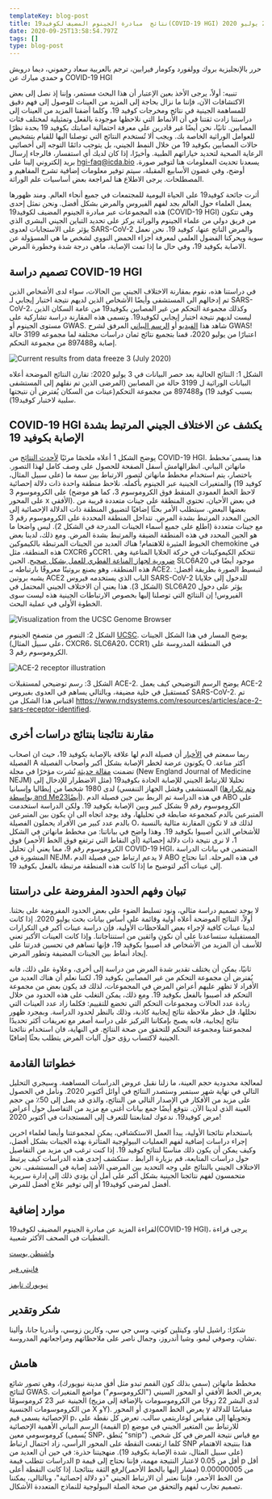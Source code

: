 ```yaml
---
templateKey: blog-post
title: نتائج  مبادرة الجينوم المضيف لكوفيد19(COVID-19 HGI) اعتبارًا من 2 يوليو 2020
date: 2020-09-25T13:58:54.797Z
tags: []
type: blog-post
---
```

حرر بالإنجليزية بروك وولفورد وكومار فيرابين، ترجم بالعربية سعاد رحموني، ديما درويش و حمدي مبارك عن COVID-19 HGI

تنبيه: أولاً، يرجى الأخذ بعين الإعتبار أن هذا البحث مستمر، وإننا إذ نصل إلى بعض الاكتشافات الآن، فإننا ما نزال بحاجة إلى المزيد من العينات للوصول إلى فهم دقيق للمساهمة الجينية في نتائج ومخرجات كوفيد 19. وكلما أضفنا المزيد من العينات إلى دراستنا زادت ثقتنا في أن الأنماط التي نلاحظها موجودة بالفعل وتمثيلية لمختلف فئات المصابين. ثانيًا، نحن أيضًا غير قادرين على معرفة احتمالية اصابتك بكوفيد 19 بحدة نظرًا للعوامل الوراثية الخاصة بك. ويجب ألا  تُستخدم النتائج  التي توصلنا اليها للقيام بتشخيص حالات المصابين بكوفيد 19 من خلال النمط الجيني، بل يتوجب دائمًا التوجه إلى أخصائيي الرعاية الصحية لتحديد خياراتهم الطبية. وأخيرًا، إذا كان لديك أي استفسار، فالرجاء إرسال بريد إلكتروني إلينا على hgi-faq@icda.bio .يسعدنا تحديث المعلومات هنا لتوفير صورة أوضح، وفي غضون الأسابيع المقبلة، سيتم توفير معلومات إضافية تشرح المفاهيم و المصطلحات. يرجى الاطلاع هنا لمراجعة بعض أساسيات علم الوراثة.

أثرت جائحة كوفيد19 على الحياة اليومية للمجتمعات في جميع أنحاء العالم. ومند ظهورها يعمل العلماء حول العالم بجد لفهم الفيروس والمرض بشكل أفضل. ونحن نمثل إحدى هذه المجموعات عبر مبادرة الجينوم المضيف لكوفيد19   (COVID-19 HGI) وهي تتكون من فريق دولي من علماء الجينوم والوراثة يركز على تحديد التباين الجيني البشري الذي يؤثر على الاستجابات لعدوى SARS-CoV-2 والمرض الناتج عنها، كوفيد 19. نحن نعمل سوية ويحركنا الفضول العلمي لمعرفة أجزاء الحمض النووي لشخص ما هي المسؤولة عن الاصابة بكوفيد 19، وفي حال ما إذا تمت الإصابة، ماهي درجة شدة وخطورة المرض.

## تصميم دراسة COVID-19 HGI

في دراستنا هذه، نقوم بمقارنة الاختلاف الجيني بين الحالات، سواء لدى الأشخاص الذين تم إدخالهم الى المستشفى وأيضًا الأشخاص الذين لديهم نتيجة اختبار إيجابي لـ SARS-CoV-2، وكذلك مجموعة التحكم من غير المصابين بكوفيد19 من عامة السكان الذين ليست لديهم نتيجة اختبار إيجابي لكوفيد19. وتسمى هذه المقارنة دراسة تشاركية على مستوى الجينوم أو GWAS. شاهد هذا [الفيديو](https://www.youtube.com/watch?v=cgyc55JhdcM) أو [الرسم البياني](https://www.broadinstitute.org/visuals/explainer-genome-wide-association-studies) المرفق لشرح GWAS! اعتبارًا من يوليو 2020، قمنا بتجميع نتائج ثمان دراسات مختلفة لما مجموعه 3199 حالة إصابة و897488 من مجموعة التحكم.


![ Current results from data freeze 3 (July 2020)](/img/scicomm_blog_post_20200924.png)
<figcaption class="manual-md-inline-caption">
الشكل 1: النتائج الحالية بعد حصر البيانات في 3 يوليو 2020: تقارن النتائج الموضحة أعلاه البيانات الوراثية ل 3199 حالة من المصابين (المرضى الذين تم نقلهم إلى المستشفى بسبب كوفيد 19) و897488 من مجموعة التحكم(عينات من السكان يُفترض أن نتيجتها سلبية لاختبار كوفيد19).
</figcaption>

## COVID-19 HGI يكشف عن الاختلاف الجيني المرتبط بشدة الإصابة بكوفيد 19

يوضح الشكل 1 أعلاه ملخصًا مرئيًا [لأحدث النتائج](/results/r3/) من COVID-19 HGI. هذا يسمى َمخطط مانهاتن البياني. انظرالهامش أسفل الصفحة للحصول على وصف كامل لهذا التصور. باختصار، يتم استخدام مخطط مانهاتن لتصور الارتباط بين سمة ما (على سبيل المثال، كوفيد 19) والمتغيرات الجينية عبر الجينوم بأكمله. نلاحظ منطقة واحدة ذات دلالة إحصائية على الكروموسوم 3 (لاحظ الخط العمودي المنقط فوق الكروموسوم 3، كما هو موضح على المحور x الأفقي). في بعض الأحيان، تحتوي المنطقة على جينات متعددة قريبة من بعضها البعض. سيتطلب الأمر بحثًا إضافيًا لتضييق المنطقة ذات الدلالة الإحصائية إلى الجين المحدد المرتبط بشدة المرض. تتداخل المنطقة المحددة على الكروموسوم رقم 3 مع جينات متعددة (اطلع على جميع أسماء الجينات المدرجة في الشكل 2). ليس واضحا ما هو الجين المحدد في هذه المنطقة الضيقة والمرتبط بشدة المرض. ومع ذلك، لدينا بعض الخيوط المثيرة للاهتمام! هناك العديد من الجينات المرتبطة بالكيموكين chemokine في هذه المنطقة، مثل CXCR6 وCCR1. تتحكم الكيموكينات في حركة الخلايا المناعية وهي [ضرورية لجهاز المناعة الفطري للعمل بشكل صحيح](https://www.ncbi.nlm.nih.gov/pmc/articles/PMC4448619/). الجين SLC6A20 موجود أيضًا في هذه المنطقة، وهو يصنع بروتينًا معروفًا بارتباطه بـ ACE2. لتبسيط الصورة بطريقة أفضل: يشبه بروتين ACE2 الباب الذي يستخدمه فيروس SARS-CoV-2 للدخول إلى خلايانا (الشكل 3). هذا يعني أن الاختلاف الجيني المحتمل في SLC6A20 يؤثر على دخول الفيروس! إن النتائج التي توصلنا إليها بخصوص الارتباطات الجينية هذه ليست سوى الخطوة الأولى في عملية البحث.


![Visualization from the UCSC Genome Browser](/img/hgt_genome_32a4d_7bc390.jpg)
<figcaption class="manual-md-inline-caption">
الشكل 2: التصور من متصفح الجينوم <a href="https://genome.ucsc.edu" target="_blank" rel="noopener noreferrer">UCSC</a>. يوضح المسار في هذا الشكل الجينات (على سبيل المثال، CXCR6، SLC6A20، CCR1) في المنطقة المدروسة على الكروموسوم رقم 3.
</figcaption>

![ACE-2 receptor illustration](/img/unnamed.png)
<figcaption class="manual-md-inline-caption">
الشكل 3: رسم توضيحي لمستقبلات ACE-2. يوضح الرسم التوضيحي كيف يعمل ACE-2 كمستقبل في خلية مضيفة، وبالتالي يساهم في العدوى بفيروس SARS-CoV-2. تم اقتباس هذا الشكل من
<a href="https://www.rndsystems.com/resources/articles/ace-2-sars-receptor-identified" target="_blank" rel="noopener noreferrer">https://www.rndsystems.com/resources/articles/ace-2-sars-receptor-identified</a>.
</figcaption>

## مقارنة نتائجنا بنتائج دراسات أخرى

ربما سمعتم في [الأخبار](https://edition.cnn.com/2020/07/16/health/blood-types-coronavirus-wellness-scn/index.html) أن فصيلة الدم لها علاقة بالإصابة بكوفيد 19، حيث ان اصحاب الفصيلة A يكونون عرضة لخطر الإصابة بشكل أكبر وأصحاب الفصيلة O أكثر مناعة. تضمنت [مقالة حديثة](https://www.nejm.org/doi/full/10.1056/NEJMoa2020283) نُشرت مؤخرًا في مجلة (New England Journal of Medicine NEJM) تحليلا للارتباط الجيني للإصابة الحادة بكوفيد19 (مثل الاضطرار للإدخال إلى المستشفى وفشل الجهاز التنفسي) لدى 1980 شخصا من إيطاليا وإسبانيا ([وتم تكرارها بواسطة and Me23أيضًا](https://www.medrxiv.org/content/10.1101/2020.09.04.20188318v1)). في هذه الدراسة تم الربط بين جين فصيلة الدم ABO على الكروموسوم رقم 9 بشكل كبير وبين الإصابة بكوفيد 19. ولكن الدراسة استخدمت المتبرعين بالدم كمجموعة ضابطة في تحليلها، وقد يوجد اتجاه الى ان يكون بين المتبرعين بالدم عدد كبير من الأفراد يحملون الفصيلة O، لذلك قد لا تكون المقارنة مثالية بالنسبة للأشخاص الذين أصيبوا بكوفيد 19. وهذا واضح في بياناتنا: من مخطط مانهاتن في الشكل 1، لا نرى نتيجة ذات دلالة إحصائية (أي النقاط التي ترتفع فوق الخط الأحمر) فوق الكروموسوم رقم 9، مما يعني أن تحليل COVID-19 HGI، المتضمن في بيانات الدراسة المنشورة في NEJM، لا يدعم ارتباط جين فصيلة الدم ABO في هذه المرحلة. اننا نحتاج إلى عينات أكبر لتوضيح ما إذا كانت هذه المنطقة مرتبطة بالفعل بكوفيد 19.

## تبيان وفهم الحدود المفروضة على دراستنا

لا يوجد تصميم دراسة مثالي، ونود تسليط الضوء على بعض الحدود  المفروضة على بحثنا. أولاً، النتائج الموضحة أعلاه أولية وقائمة على أساس بيانات بحث يوليو 2020. إذا كانت لدينا عينات كافية لإجراء بعض الملاحظات الأولية، فإن دراسة عينات أكبر في التكرارات المستقبلية ستساعدنا على أن نكون واثقين من استنتاجاتنا. وإذا كانت العينات الأكبر تعني للأسف أن المزيد من الأشخاص قد أصيبوا بكوفيد 19، فإنها تساهم في تحسين قدرتنا على إيجاد أنماط بين الجينات المضيفة وتطور المرض.

ثانيًا، يمكن أن يختلف تقدير شدة المرض من دراسة إلى أخرى، وعلاوة على ذلك، فانه يُفترض أن مجموعة التحكم من غير المصابين بكوفيد 19، لكننا نعلم أن هناك العديد من الأفراد لا تظهر عليهم أعراض المرض في المجموعات، لذلك قد يكون بعض من مجموعة التحكم قد أصيبوا بالفعل بكوفيد 19. ومع ذلك، يمكن التغلب على هذه الحدود من خلال زيادة عدد الحالات ومجموعات التحكم التي تخضع للتقييم: فكلما زاد عدد العينات التي نحللها، قل خطر ملاحظة نتائج إيجابية كاذبة، وذلك بالنظر لحدود الدراسة. وبمجرد ظهور نتائج إيجابية، فانه يصبح بإمكاننا التركيز على دراسة أصغر مع تعريفات أكثر تحديدًا لمجموعتنا ومجموعة التحكم للتحقق من صحة النتائج. في النهاية، فان استخدام نتائجنا الجينية لاكتساب رؤى حول آليات المرض يتطلب بحثًا إضافيًا.

## خطواتنا القادمة

لمعالجة محدودية حجم العينة، ما زلنا نقبل عروض الدراسات المساهمة. وسيجري التحليل التالي في نهاية شهر سبتمبر وستصدر النتائج في أوائل أكتوبر 2020. ونأمل في الحصول على مزيد من الأفكار في الإصدار التالي من النتائج، والذي قد يصل إلى 50٪ من حجم العينة الذي لدينا الآن. نتوقع أيضًا جمع بيانات أغنى مع مزيد من التفاصيل حول أعراض مرض كوفيد19. ندعوك لمتابعتنا للتعرف إلى المستجدات  في أكتوبر 2020!

باستخدام نتائجنا الأولية، يبدأ العمل الاستكشافي، يمكن لمجموعتنا وأيضا لعلماء اخرين إجراء دراسات إضافية لفهم العمليات البيولوجية المتأثرة بهذه الجينات بشكل أفضل، وكيف يمكن أن يكون ذلك مناسبًا لنتائج كوفيد 19. إذا كنت ترغب في مزيد من التفاصيل حول دراسات المتابعة، قم بزيارة الرابط . ستكشف إحدى هذه الدراسات كيف يرتبط الاختلاف الجيني بالنتائج على وجه التحديد بين المرضى الأشد إصابة في المستشفى. نحن متحمسون لفهم نتائجنا الجينية بشكل أكبر على أمل أن يؤدي ذلك إلى إدارة سريرية أفضل لمرضى كوفيد19 أو إلى توفير علاج أفضل للمرض.

## موارد إضافية

لقراءة المزيد عن مبادرة الجينوم المضيف لكوفيد19(COVID-19 HGI)، يرجى قراءة التغطيات في الصحف الأكثر شعبية.


[واشنطن بوست ](https://www.washingtonpost.com/opinions/2020/04/27/covid-19-quickly-kills-some-while-others-dont-show-symptoms-can-genetics-explain-this/)

[فانيتي فير ](https://www.vanityfair.com/news/2020/04/genetic-chances-of-dying-from-coronavirus)

[نيويورك تايمز ](https://www.nytimes.com/2020/06/03/health/coronavirus-blood-type-genetics.html)

## شكر وتقدير

شكرًا:  راشيل لياو، وكيتلين كوني، وسي جي سي، وكارين زوسي، وأندريا جانا، وألينا تشان، وصوفي ليمو، وشيا أندروز، وجمال ناصر على ملاحظاتهم ومراجعاتهم المدروسة.

## هامش

مخطط مانهاتن (سمي بذلك كون القمم تبدو مثل أفق مدينة نيويورك)، وهي تصور شائع لنتائج GWAS. يعرض الخط الأفقي أو المحور السيني ("الكروموسوم") مواضع المتغيرات الجينية عبر 23 كروموسومًا (لدى البشر 22 زوجًا من الكروموسومات بالإضافة إلى مزيج من الكروموسومات الجنسية X وY). يعرض الخط العمودي أو المحور y مقياسًا للدلالة الإحصائية يسمى قيم p، وتحويلها إلى مقياس لوغاريتمي سالب. تعرض كل نقطة على الرسم البياني الأهمية الإحصائية (القيمة p) للارتباط بين المتغير الجيني في موضع كروموسومي معين (يُسمى SNP، يُنطق "snip") مع قياس نتيجة المرض في كل شخص. كلما ارتفعت النقطة على المحور الرأسي، زاد احتمال ارتباط SNP هذا بنتيجة الاهتمام (على سبيل المثال، شدة الإصابة بكوفيد 19). منهجيتنا حذرة: في حين أن العديد من الدراسات تتطلب قيمة p أقل من 0.05 لاعتبار النتيجة مهمة، فإننا نحتاج إلى قيمة p أقل من 0.00000005 (مشار إليها بالخط الأحمر)لرفع الثقة بنتائجنا. إذا كانت النقطة أعلى من الخط الأحمر، فإننا نعتبر أن الارتباط الجيني "ذو دلالة إحصائية"، وبالتالي، يمكننا تصميم تجارب لفهم والتحقق من صحة الصلة البيولوجية للنماذج المتعددة الأشكال.



